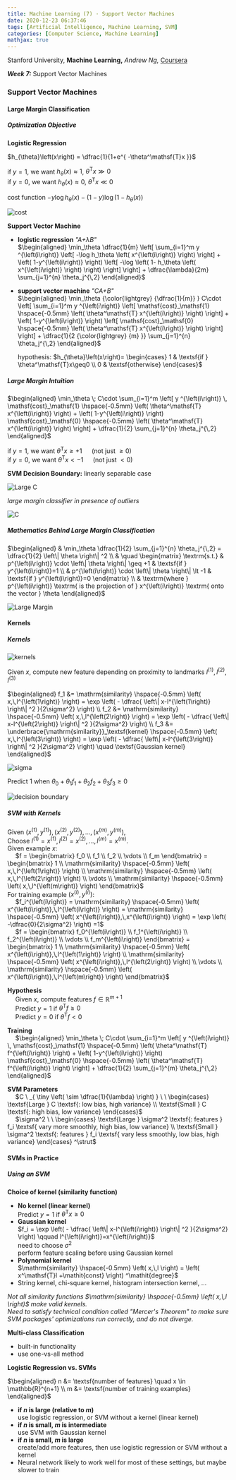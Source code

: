 ```yaml
---
title: Machine Learning (7) · Support Vector Machines
date: 2020-12-23 06:37:46
tags: [Artificial Intelligence, Machine Learning, SVM]
categories: [Computer Science, Machine Learning]
mathjax: true
---
```


Stanford University, **Machine Learning,** *Andrew Ng,* [Coursera](https://www.coursera.org/learn/machine-learning/home/info)

***Week 7:*** Support Vector Machines

### Support Vector Machines

#### Large Margin Classification

##### Optimization Objective

**Logistic Regression**

$h_{\theta}\left(x\right) = \dfrac{1}{1+e^{ -\theta^\mathsf{T}x }}$

if $y=1$, we want $h_{\theta}\left(x\right)\approx1$, $\theta^\mathsf{T}x\gg0$  
if $y=0$, we want $h_{\theta}\left(x\right)\approx0$, $\theta^\mathsf{T}x\ll0$

cost function $-y \log h_{\theta}\left(x\right) - \left(1-y\right) \log \left( 1- h_{\theta}\left(x\right) \right)$

<!-- more -->

![cost](Machine-Learning-Andrew-Ng-7/1.png)

**Support Vector Machine**

- **logistic regression** *"A+λB"*  
  $\begin{aligned} \min_\theta \dfrac{1}{m} \left[ \sum_{i=1}^m y ^{\left(i\right)} \left[ -\log h_\theta \left( x^{\left(i\right)} \right) \right] + \left( 1-y^{\left(i\right)} \right) \left[ -\log \left( 1- h_\theta \left( x^{\left(i\right)} \right) \right) \right] \right] + \dfrac{\lambda}{2m} \sum_{j=1}^{n} \theta_j^{\,2} \end{aligned}$

- **support vector machine** *"CA+B"*  
  $\begin{aligned} \min_\theta {\color{lightgrey} {\dfrac{1}{m}} } C\cdot \left[ \sum_{i=1}^m y ^{\left(i\right)} \left[ \mathsf{cost}_\mathsf{1} \hspace{-0.5mm} \left( \theta^\mathsf{T} x^{\left(i\right)} \right) \right] + \left( 1-y^{\left(i\right)} \right) \left[ \mathsf{cost}_\mathsf{0} \hspace{-0.5mm} \left( \theta^\mathsf{T} x^{\left(i\right)} \right) \right] \right] + \dfrac{1}{2 {\color{lightgrey} {m} }} \sum_{j=1}^{n} \theta_j^{\,2} \end{aligned}$

  hypothesis: $h_{\theta}\left(x\right)= \begin{cases} 1 & \textsf{if } \theta^\mathsf{T}x\geq0 \\ 0 & \textsf{otherwise} \end{cases}$

##### Large Margin Intuition

$\begin{aligned} \min_\theta \; C\cdot \sum_{i=1}^m \left[ y ^{\left(i\right)} \, \mathsf{cost}_\mathsf{1} \hspace{-0.5mm} \left( \theta^\mathsf{T} x^{\left(i\right)} \right) + \left( 1-y^{\left(i\right)} \right) \mathsf{cost}_\mathsf{0} \hspace{-0.5mm} \left( \theta^\mathsf{T} x^{\left(i\right)} \right) \right] + \dfrac{1}{2} \sum_{j=1}^{n} \theta_j^{\,2} \end{aligned}$

if $y=1$, we want $\theta^\mathsf{T}x\geq+1$ &emsp; (not just $\geq0$)  
if $y=0$, we want $\theta^\mathsf{T}x\lt-1$ &emsp; (not just $\lt0$)

**SVM Decision Boundary:** linearly separable case

![Large C](Machine-Learning-Andrew-Ng-7/2.png)

*large margin classifier in presence of outliers*

![C](Machine-Learning-Andrew-Ng-7/3.png)

##### Mathematics Behind Large Margin Classification

$\begin{aligned} & \min_\theta \dfrac{1}{2} \sum_{j=1}^{n} \theta_j^{\,2} = \dfrac{1}{2} \left\| \theta \right\| ^2 \\ & \quad \begin{matrix} \textrm{s.t.} & p^{\left(i\right)} \cdot \left\| \theta \right\| \geq +1 & \textsf{if } y^{\left(i\right)}=1 \\ & p^{\left(i\right)} \cdot \left\| \theta \right\| \lt -1 & \textsf{if } y^{\left(i\right)}=0 \end{matrix} \\ & \textrm{where } p^{\left(i\right)} \textrm{ is the projection of } x^{\left(i\right)} \textrm{ onto the vector } \theta \end{aligned}$

![Large Margin](Machine-Learning-Andrew-Ng-7/4.png)

#### Kernels

##### Kernels

![kernels](Machine-Learning-Andrew-Ng-7/5.png)

Given $x$, compute new feature depending on proximity to landmarks $l^{\left(1\right)} ,\, l^{\left(2\right)} ,\, l^{\left(3\right)}$

$\begin{aligned} f_1 &= \mathrm{similarity} \hspace{-0.5mm} \left( x,\,l^{\left(1\right)} \right) = \exp \left( - \dfrac{ \left\| x-l^{\left(1\right)} \right\| ^2 }{2\sigma^2} \right) \\ f_2 &= \mathrm{similarity} \hspace{-0.5mm} \left( x,\,l^{\left(2\right)} \right) = \exp \left( - \dfrac{ \left\| x-l^{\left(2\right)} \right\| ^2 }{2\sigma^2} \right) \\ f_3 &= \underbrace{\mathrm{similarity}}_\textsf{kernel} \hspace{-0.5mm} \left( x,\,l^{\left(3\right)} \right) = \exp \left( - \dfrac{ \left\| x-l^{\left(3\right)} \right\| ^2 }{2\sigma^2} \right) \quad \textsf{Gaussian kernel} \end{aligned}$

![sigma](Machine-Learning-Andrew-Ng-7/6.png)

Predict $1$ when $\theta_0 + \theta_1f_1 + \theta_2f_2 + \theta_3f_3 \geq 0$

![decision boundary](Machine-Learning-Andrew-Ng-7/7.png)

##### SVM with Kernels

Given $\left(x^{\left(1\right)},\,y^{\left(1\right)}\right) ,\, \left(x^{\left(2\right)},\,y^{\left(2\right)}\right) ,\,\dots,\, \left(x^{\left(m\right)},\,y^{\left(m\right)}\right)$,  
Choose $l^{\left(1\right)}=x^{\left(1\right)} ,\, l^{\left(2\right)}=x^{\left(2\right)} ,\,\dots,\, l^{\left(m\right)}=x^{\left(m\right)}$.  
Given example $x$:  
&emsp; $f = \begin{bmatrix} f_0 \\ f_1 \\ f_2 \\ \vdots \\ f_m \end{bmatrix} = \begin{bmatrix} 1 \\ \mathrm{similarity} \hspace{-0.5mm} \left( x,\,l^{\left(1\right)} \right) \\ \mathrm{similarity} \hspace{-0.5mm} \left( x,\,l^{\left(2\right)} \right) \\ \vdots \\ \mathrm{similarity} \hspace{-0.5mm} \left( x,\,l^{\left(m\right)} \right) \end{bmatrix}$  
For training example $\left(x^{\left(i\right)},\,y^{\left(i\right)}\right)$:  
&emsp; $f_i^{\left(i\right)} = \mathrm{similarity} \hspace{-0.5mm} \left( x^{\left(i\right)},\,l^{\left(i\right)} \right) = \mathrm{similarity} \hspace{-0.5mm} \left( x^{\left(i\right)},\,x^{\left(i\right)} \right) = \exp \left( -\dfrac{0}{2\sigma^2} \right) =1$  
&emsp; $f = \begin{bmatrix} f_0^{\left(i\right)} \\ f_1^{\left(i\right)} \\ f_2^{\left(i\right)} \\ \vdots \\ f_m^{\left(i\right)} \end{bmatrix} = \begin{bmatrix} 1 \\ \mathrm{similarity} \hspace{-0.5mm} \left( x^{\left(i\right)},\,l^{\left(1\right)} \right) \\ \mathrm{similarity} \hspace{-0.5mm} \left( x^{\left(i\right)},\,l^{\left(2\right)} \right) \\ \vdots \\ \mathrm{similarity} \hspace{-0.5mm} \left( x^{\left(i\right)},\,l^{\left(m\right)} \right) \end{bmatrix}$

**Hypothesis**  
&emsp; Given $x$, compute features $f \in \mathbb{R}^{m+1}$  
&emsp; Predict $y=1$ if $\theta^\mathsf{T}f\geq0$  
&emsp; Predict $y=0$ if $\theta^\mathsf{T}f\lt0$

**Training**  
&emsp; $\begin{aligned} \min_\theta \; C\cdot \sum_{i=1}^m \left[ y ^{\left(i\right)} \, \mathsf{cost}_\mathsf{1}  \hspace{-0.5mm} \left( \theta^\mathsf{T} f^{\left(i\right)} \right) + \left( 1-y^{\left(i\right)} \right) \mathsf{cost}_\mathsf{0} \hspace{-0.5mm} \left( \theta^\mathsf{T} f^{\left(i\right)} \right) \right] + \dfrac{1}{2} \sum_{j=1}^{m} \theta_j^{\,2} \end{aligned}$

**SVM Parameters**  
&emsp; $C \ _{ \tiny \left( \sim \dfrac{1}{\lambda} \right) } \ \ \begin{cases} \textsf{Large } C \textsf{: low bias, high variance} \\ \textsf{Small } C \textsf{: high bias, low variance} \end{cases}$  
&emsp; $\sigma^2 \ \ \begin{cases} \textsf{Large } \sigma^2 \textsf{: features } f_i \textsf{ vary more smoothly, high bias, low variance} \\ \textsf{Small } \sigma^2 \textsf{: features } f_i \textsf{ vary less smoothly, low bias, high variance} \end{cases} ^\strut$

#### SVMs in Practice

##### Using an SVM

**Choice of kernel (similarity function)**

- **No kernel (linear kernel)**  
  Predict $y=1$ if $\theta^\mathsf{T}x\geq0$
- **Gaussian kernel**  
  $f_i = \exp \left( - \dfrac{ \left\| x-l^{\left(i\right)} \right\| ^2 }{2\sigma^2} \right) \qquad l^{\left(i\right)}=x^{\left(i\right)}$  
  need to choose $\sigma^2$  
  perform feature scaling before using Gaussian kernel
- **Polynomial kernel**  
  $\mathrm{similarity} \hspace{-0.5mm} \left( x,\,l \right) = \left( x^\mathsf{T}l +\mathit{const} \right) ^\mathit{degree}$
- String kernel, chi-square kernel, histogram intersection kernel, ...

*Not all similarity functions $\mathrm{similarity} \hspace{-0.5mm} \left( x,\,l \right)$ make valid kernels.*  
*Need to satisfy technical condition called "Mercer's Theorem" to make sure SVM packages' optimizations run correctly, and do not diverge.*

**Multi-class Classification**

- built-in functionality
- use one-vs-all method

**Logistic Regression vs. SVMs**

$\begin{aligned} n &= \textsf{number of features} \quad x \in \mathbb{R}^{n+1} \\ m &= \textsf{number of training examples} \end{aligned}$

- **if $n$ is large (relative to $m$)**  
  use logistic regression, or SVM without a kernel (linear kernel)
- **if $n$ is small, $m$ is intermediate**  
  use SVM with Gaussian kernel
- **if $n$ is small, $m$ is large**  
  create/add more features, then use logistic regression or SVM without a kernel
- Neural network likely to work well for most of these settings, but maybe slower to train
